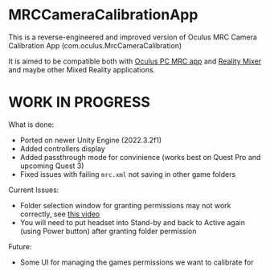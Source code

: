 # MRCCameraCalibrationApp
This is a reverse-engineered and improved version of Oculus MRC Camera Calibration App (com.oculus.MrcCameraCalibration)

It is aimed to be compatible both with [Oculus PC MRC app](https://developer.oculus.com/downloads/package/mixed-reality-capture-tools/) and [Reality Mixer](https://github.com/fabio914/RealityMixer) and maybe other Mixed Reality applications.

# WORK IN PROGRESS

What is done:
- Ported on newer Unity Engine (2022.3.2f1)
- Added controllers display
- Added passthrough mode for convinience (works best on Quest Pro and upcoming Quest 3)
- Fixed issues with failing `mrc.xml` not saving in other game folders

Current Issues:
- Folder selection window for granting permissions may not work correctly, see [this video](https://www.youtube.com/watch?v=wIoor8jwg9w)
- You will need to put headset into Stand-by and back to Active again (using Power button) after granting folder permission

Future:
- Some UI for managing the games permissions we want to calibrate for
